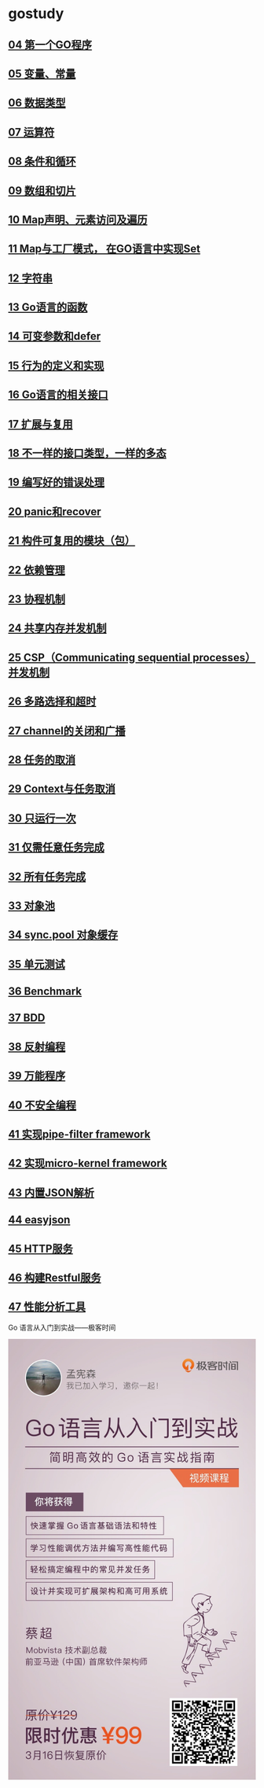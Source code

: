 # gostudy
## [04 第一个GO程序](src/ch1/README.md)
## [05 变量、常量](src/ch2/README.md)
## [06 数据类型](src/ch3/README.md)
## [07 运算符](src/ch4/README.md)
## [08 条件和循环](src/ch5/README.md)
## [09 数组和切片](src/ch6/README.md)
## [10 Map声明、元素访问及遍历](src/ch7/README.md)
## [11 Map与工厂模式， 在GO语言中实现Set](src/ch8/README.md)
## [12 字符串](src/ch9/README.md)
## [13 Go语言的函数](src/ch10/README.md)
## [14 可变参数和defer](src/ch10/README.md)
## [15 行为的定义和实现](src/ch11/README.md)
## [16 Go语言的相关接口](src/ch11/README.md)
## [17 扩展与复用](src/ch12/README.md)
## [18 不一样的接口类型，一样的多态](src/ch13/README.md)
## [19 编写好的错误处理](src/ch14/README.md)
## [20 panic和recover](src/ch14/README.md)
## [21 构件可复用的模块（包）](src/ch15/README.md)
## [22 依赖管理](src/ch15/README.md)
## [23 协程机制](src/ch16/README.md)
## [24 共享内存并发机制](src/ch17/README.md)
## [25 CSP（Communicating sequential processes）并发机制](src/ch18/README.md)
## [26 多路选择和超时](src/ch19/README.md)
## [27 channel的关闭和广播](src/ch20/README.md)
## [28 任务的取消](src/ch20_1/README.md)
## [29 Context与任务取消](src/ch20_2/README.md)
## [30 只运行一次](src/ch21/README.md)
## [31 仅需任意任务完成](src/ch22/README.md)
## [32 所有任务完成](src/ch23/README.md)
## [33 对象池](src/ch24/README.md)
## [34 sync.pool 对象缓存](src/ch33/README.md)
## [35 单元测试](src/ch35/README.md)
## [36 Benchmark](src/ch36/README.md)
## [37 BDD](src/ch37/README.md)
## [38 反射编程](src/ch38/README.md)
## [39 万能程序](src/ch39/README.md)
## [40 不安全编程](src/ch40/README.md)
## [41 实现pipe-filter framework](src/ch41/README.md)
## [42 实现micro-kernel framework](src/ch42/README.md)
## [43 内置JSON解析](src/ch43/README.md)
## [44 easyjson](src/ch44/README.md)
## [45 HTTP服务](src/ch45/README.md)
## [46 构建Restful服务](src/ch46/README.md)
## [47 性能分析工具](src/ch47/README.md)

Go 语言从入门到实战——极客时间

![golang](image/golang.jpg)